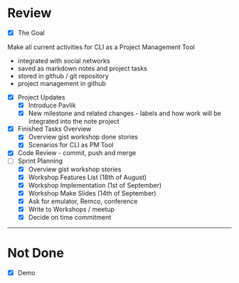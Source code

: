 # Review

- [x] The Goal

Make all current activities for CLI as a Project Management Tool
  - integrated with social networks
  - saved as markdown notes and project tasks
  - stored in github / git repository
  - project management in github

- [x] Project Updates 
  - [x] Introduce Pavlik
  - [x] New milestone and related changes - labels and how work will be integrated into the note project
- [x] Finished Tasks Overview
  - [x] Overview gist workshop done stories
  - [x] Scenarios for CLI as PM Tool
- [x] Code Review - commit, push and merge
- [ ] Sprint Planning
  - [x] Overview gist workshop stories 
  - [x] Workshop Features List (18th of August)
  - [x] Workshop Implementation (1st of September)
  - [x] Workshop Make Slides (14th of September)
  - [x] Ask for emulator, Remco, conference
  - [x] Write to Workshops / meetup
  - [x] Decide on time commitment

---

# Not Done

- [x] Demo